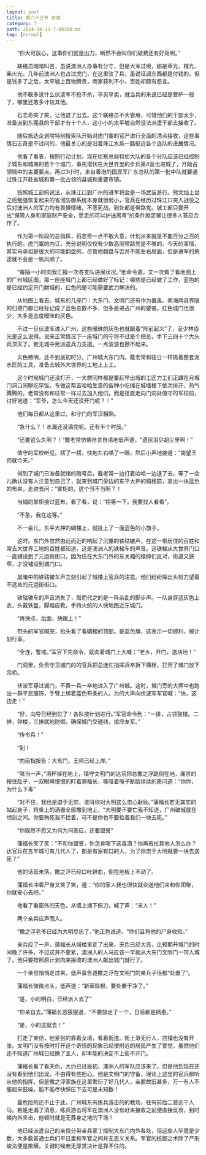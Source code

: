 ```yaml
---
layout: post
title: 第六十三节 进城
category: 7
path: 2014-10-11-7-06300.md
tag: [normal]
---
```


　　“你大可放心，这事你们就是出力，断然不会叫你们破费还有好处咧。”

　　联络员暗暗叫苦，虽说澳洲人办事有分寸，但是大军过境，那是草光、粮光、柴火光。几年前澳洲人也占过虎门，在这里驻了兵，虽说征调东西都是付钱的，但是钱多了之后，太平墟上百物腾贵，商家获利不小，百姓却颇有怨言。

　　他不敢多说什么伏波军不抢不杀，平买平卖，就当兵的来说已经是菩萨一般了，哪里还敢多计较其他。

　　石志奇笑了笑，让他退了出去。这个联络员不大管用，可惜他们的干部太少，准备派到东莞县的干部才有十个人，这小小的太平墟自然没法派遣干部去接收了。

　　随后抵达企划院特别搜索队开始对虎门寨的官产进行全面的清点接收，这些事情石志奇是不过问的，他最关心的是沿着珠江水系一路挺近各个连队的进展情况。

　　他看了看表，按照行动计划，现在侦察总局特侦大队的各个分队应该已经控制了城东和城南的若干个城门，事先潜伏在大世界里的步兵第4营也进城了，开始占领城中的主要要点。再过3小时，来自香港的国民军广东总队的第一批中队就要通过珠江开赴省城和第一批占领的县城和重要市镇。

　　按照城工部的说法，从珠江口到广州的进军将会是一场武装游行。熊文灿上台之后勉强恢复起来的省河防御系统本身就很弱小，官兵在经历过珠江口突入战役之后对澳洲人的军力均有畏惧情绪，不愿死战。到处都是带路党。城工部只要开出“保障人身和家庭财产安全，愿走的可以护送离粤”的条件就足够让很多人答应合作了。

　　作为第一阶段的总指挥，石志奇一点不敢大意，计划从来就是不能百分之百的执行的。虎门寨的内讧，充分说明仅仅有少数高层带路党是不够的。今天的事情，其实马承祖是很大的可能翻盘的，尽管他翻盘与否并不能左右局面，但是进军的旅途就不会是一帆风顺了。

　　“每隔一小时向我汇报一次各支队进展状况。”他命令道。又一次看了看地图上的广州城区图，那一座座城门上都已经做好了标记：哪些是已经做了工作，蓝色的是已经约定开门献城的，红色的是可能需要武力解决的。

　　从地图上看去。城东的几座门：大东门、文明门还有作为番禹、南海两县界限的归德门都已经标记成了蓝色总数不多，但多是进占广州的要害。红色城门也很少，大多是态度暧昧的灰色。

　　不过一旦伏波军进入广州，这些暧昧的灰色也就跟着“阵前起义”了，至少林佰光是这么说得。说来正常情况下一座城门的守将不过是个把总，手下三四十个大头兵顶天了。若无城中另派遣兵力支援。一点波浪也掀不起来。

　　天色微明，还不到辰初时分。广州城大东门内。戴老常和往日一样挑着整套泥水匠的工具，准备去城外大世界的工地上上工。

　　这个时候城门还没打开，一大群同样都是要赶早出城的工匠力工们正蹲在月城门洞口闲聊吃早饭。专做这帮苦哈哈生意的各种小吃摊在城墙根下依次排开，热气腾腾的。老常没有和往常一样过去加入他们，而是径直走向门洞处值守的军校前，讨好地道：“军爷，怎么今天还没开门呢？！”

　　他们每日都从这里过，和守门的军汉相熟。

　　“急什么？！水漏还没滴完呢。还有半个时辰。”

　　“还要这么久啊？！”戴老常仿佛自言自语地低声道，“遗民泪尽胡尘里啊！”

　　值守的军校听见。楞了一楞，快地左右喵了一眼，然后小声地接道：“南望王师就今天。”

　　得到了城门已准备就绪的暗号后，戴老常一边打着哈哈一边退了去。等了一会儿确认没有人注意到自己了，就来到城门旁边的东平大押的碉楼前，拿出一块蓝色的布来，走进去问：“掌柜的，这个当不当啊？！

　　当铺的掌柜接过蓝布，看了看，说：“稍等一下。我要找人看看”。

　　“不急，我在这等。”

　　不一会儿，东平大押的碉楼上，就挂上了一面蓝色的小旗子。

　　这时。东门外忽然由远而近的响起了沉重的铁轱辘声，在这一带居住的百姓和常去大世界工地的百姓都知道，这是澳洲人的铁梯车的声音。这铁梯从大世界门口一直铺设到了元运街街口，因为住在大东门外的东关厢的缙绅们反对，街道又狭窄，才没铺设到城门口。

　　晨曦中的铁轱辘车声立刻引起了城楼上官兵的注意。他们纷纷探出头努力望着不远处的元运街街口。

　　铁轱辘车的声音消失了，取而代之的是一阵杂乱的脚步声。一队身穿蓝灰色上衣，头戴铁盔，脚踏皮靴，手持火统的人快地跑近东城门。

　　“再快点，后面，快跟上！”

　　带头的军官喊完，抬头看了看碉楼的顶部。是蓝色旗，这表示一切顺利，按计划行事。

　　“全连，警戒。”军官下完命令，就向着城门上大喊：“老乡，开门，送块地！”

　　门洞里，负责守卫城门的的官兵把总连忙指挥兵卒拆下横栓，打开了城门放下吊桥。

　　伏波军穿过城门，不费一兵一卒地进入了广州城。这时，城门旁的大押中也跑出一群平民服饰，手臂上绑着蓝色布条的人。为的大声向伏波军军官喊：“快，这边走！”

　　“好，向导已经到位了！各队按计划进行。”军官命令到：“一排，占领鼓楼。二排，钟楼，三排就地防御，确保城门交通线，接应友军。”

　　“传令兵！”

　　“到！

　　“向前指报告：大东门，王师已经上岸。”

　　“哐当一声，”酒杯掉在地上，镇守文明门的达官把总撒之浮跪倒在地，痛苦的按住肚子，一双眼睛恨恨的盯着蒲福长，嘶哑着嗓子断断续续的质问道：“你你，为什么下毒”

　　“对不住，我也是迫于无奈，谁叫你对大明这么忠心耿耿。”蒲福长若无其实的站起身子，将桌上的酒器全部撒到地上，“大明要不要亡我不知道，广州破城就在顷刻之间。你要殉死我不拦着，可不是你也不要拉着我们一块去死。”

　　“你既然不愿又为何为何答应，还要盟誓”

　　蒲福长笑了笑：“不和你盟誓，你怎肯喝下这毒酒？你再去拉其他人怎么办？达官兵在五羊城可有几代人了，都是有家有口的人，为了你忠于大明就要一块去送死？”

　　他的话音未落，撒之浮已经口吐鲜血，倒在地板上不动了。

　　蒲福长冲着尸身又笑了笑，道：“你的家人我也很快就会送他们来和你团聚，你就安心去吧。”

　　他看了看窗外的天色，从墙上摘下佩刀，喊了声：“来人！”

　　两个亲兵应声而入。

　　“撒之浮老爷已经为大明尽忠了。”他正色说道，“你们且将他的尸身收殓。”

　　亲兵应了一声，蒲福长从城楼里走了出来，天色已经大亮，比预期开城门的时间晚了许多，不过这并不要紧，澳洲人的人马应该一早就从大东门文明门一带入城了。他只要按照原计划向来接收的澳洲人献出城门就行了。

　　一个亲信悄悄走过来，低声禀告道撒之浮在文明门的亲兵子侄都“处置了”。

　　蒲福长微微点头，低声道：“斩草除根，要处置干净了。”

　　“是，小的明白，已经派人去了”

　　“你亲自去。”蒲福长恶狠狠道，“不要放走了一个，日后都是祸患。”

　　“是，小的这就去！”

　　打走了亲信，他紧张的靠着女墙，看着街道。街上渺无行人，店铺也没有开张。文明门没有按时打开这个奇怪的现象已经使附近的居民产生了警觉，虽然他们还不知道广州城已经换了主人，却本能的决定不上街不开门。

　　蒲福长看了看天色，大约已过辰初，澳洲人的军队应该来了。但是他到现在还没有看到他们出现，不由得有些担心。他是文明门的守备，理论上这里的官兵都听从他的指挥，但是撒之浮家族在这里繁衍了好几代人，亲朋故旧甚多，万一有人不服起来鼓噪，能不能尽快弹压下去可是未知数！

　　最危险的还不止于此，广州城东有练兵游击的的教场，驻有前后二营近千人马。若是走漏了消息，练兵游击将军在澳洲人没有赶来接收之前便直接反攻，到时候内外夹击，他顿时就是无葬身之地的下场！

　　他已经派遣自己的亲信分带亲兵家丁控制大东门内外各处，但这些人毕竟是少数，大多数普通士兵们平日里和军官之间并无恩义关系。军官的统御之术除了严刑峻法便是欺瞒，关键时候若无厚赏决计是靠不住的。
